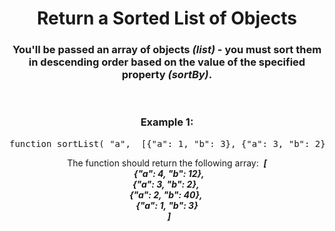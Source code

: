 <div align = 'center'>

# Return a Sorted List of Objects

</div>

<div align = 'center'>

<h3>You'll be passed an array of objects <em>(list)</em> - you must sort them in descending order based on the value of the specified property <em>(sortBy)</em>.</h3>

<br>

<h3>Example 1:</h3>

<pre>function sortList(&nbsp;"a", &nbsp;[{"a": 1, "b": 3}, {"a": 3, "b": 2}, {"a": 2, "b": 40}, {"a": 4, "b": 12}]&nbsp;)</pre>

<p>The function should return the following array: &nbsp;<strong><em>[<br>&nbsp;&nbsp;
    {"a": 4, "b": 12},&nbsp;<br>
  {"a": 3, "b": 2},&nbsp;<br>
  {"a": 2, "b": 40},&nbsp;<br>
  {"a": 1, "b": 3}<br>&nbsp;&nbsp;]</em></strong></p>

</div>
